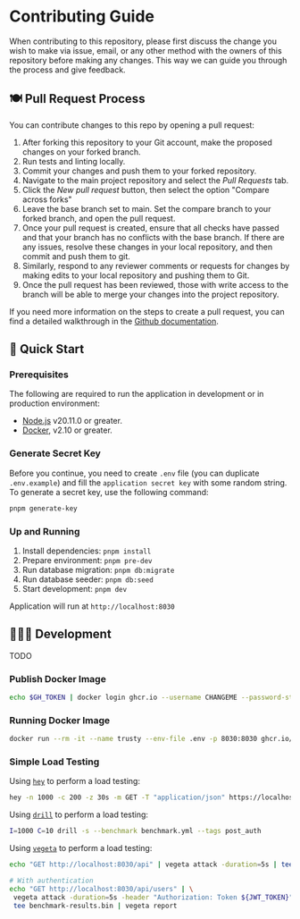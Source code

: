 # Contributing Guide

When contributing to this repository, please first discuss the change you wish
to make via issue, email, or any other method with the owners of this repository
before making any changes. This way we can guide you through the process and
give feedback.

## 🍽️ Pull Request Process

You can contribute changes to this repo by opening a pull request:

1. After forking this repository to your Git account, make the proposed changes on your forked branch.
2. Run tests and linting locally.
3. Commit your changes and push them to your forked repository.
4. Navigate to the main project repository and select the _Pull Requests_ tab.
5. Click the _New pull request_ button, then select the option "Compare across forks"
6. Leave the base branch set to main. Set the compare branch to your forked branch, and open the pull request.
7. Once your pull request is created, ensure that all checks have passed and that your branch has no conflicts with the base branch. If there are any issues, resolve these changes in your local repository, and then commit and push them to git.
8. Similarly, respond to any reviewer comments or requests for changes by making edits to your local repository and pushing them to Git.
9. Once the pull request has been reviewed, those with write access to the branch will be able to merge your changes into the project repository.

If you need more information on the steps to create a pull request, you can find a detailed walkthrough in the [Github documentation][pull-requests-docs].


## 🏁 Quick Start

### Prerequisites

The following are required to run the application in development or in production environment:

- [Node.js](https://nodejs.org/en/download) v20.11.0 or greater.
- [Docker](https://docs.docker.com/engine/install), v2.10 or greater.

### Generate Secret Key

Before you continue, you need to create `.env` file (you can duplicate `.env.example`) and
fill the `application secret key` with some random string. To generate a secret key, use
the following command:

```sh
pnpm generate-key
```

### Up and Running

1. Install dependencies: `pnpm install`
2. Prepare environment: `pnpm pre-dev`
3. Run database migration: `pnpm db:migrate`
4. Run database seeder: `pnpm db:seed`
5. Start development: `pnpm dev`

Application will run at `http://localhost:8030`

## 🧑🏻‍💻 Development

TODO

### Publish Docker Image

```sh
echo $GH_TOKEN | docker login ghcr.io --username CHANGEME --password-stdin
```

### Running Docker Image

```sh
docker run --rm -it --name trusty --env-file .env -p 8030:8030 ghcr.io/riipandi/trusty:edge
```

### Simple Load Testing

Using [`hey`](https://github.com/rakyll/hey) to perform a load testing:

```sh
hey -n 1000 -c 200 -z 30s -m GET -T "application/json" https://localhost:8030/api/health
```

Using [`drill`](https://github.com/fcsonline/drill) to perform a load testing:

```sh
I=1000 C=10 drill -s --benchmark benchmark.yml --tags post_auth
```

Using [`vegeta`](https://github.com/tsenart/vegeta) to perform a load testing:

```sh
echo "GET http://localhost:8030/api" | vegeta attack -duration=5s | tee benchmark-results.bin | vegeta report

# With authentication
echo "GET http://localhost:8030/api/users" | \
 vegeta attack -duration=5s -header "Authorization: Token ${JWT_TOKEN}" | \
 tee benchmark-results.bin | vegeta report
```

[pull-requests-docs]: https://docs.github.com/en/pull-requests/collaborating-with-pull-requests/proposing-changes-to-your-work-with-pull-requests/creating-a-pull-request-from-a-fork
